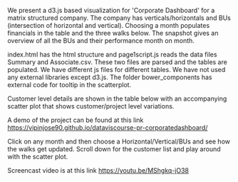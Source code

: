 We present a d3.js based visualization for 'Corporate Dashboard' for a matrix structured company. The company has verticals/horizontals and BUs (intersection of horizontal and vertical). Choosing a month populates financials in the table and the three walks below. The snapshot gives an overview of all the BUs and their performance month on month.

index.html has the html structure and page1script.js reads the data files Summary and Associate.csv. These two files are parsed and the tables are populated. We have different js files for different tables. We have not used any external libraries except d3.js. The folder bower_components has external code for tooltip in the scatterplot.

Customer level details are shown in the table below with an accompanying scatter plot that shows customer/project level variations.

A demo of the project can be found at this link
https://vipinjose90.github.io/dataviscourse-pr-corporatedashboard/

Click on any month and then choose a Horizontal/Vertical/BUs and see how the walks get updated. Scroll down for the customer list and play around with the scatter plot.

Screencast video is at this link
https://youtu.be/MShgkq-jO38

